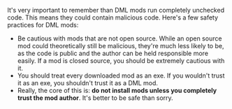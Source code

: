 It's very important to remember than DML mods run completely unchecked code. This means they could contain malicious code. Here's a few safety practices for DML mods:

- Be cautious with mods that are not open source. While an open source mod could theoretically still be malicious, they're much less likely to be, as the code is public and the author can be held responsible more easily. If a mod is closed source, you should be extremely cautious with it.
- You should treat every downloaded mod as an exe. If you wouldn't trust it as an exe, you shouldn't trust it as a DML mod.
- Really, the core of this is: **do not install mods unless you completely trust the mod author**. It's better to be safe than sorry.
